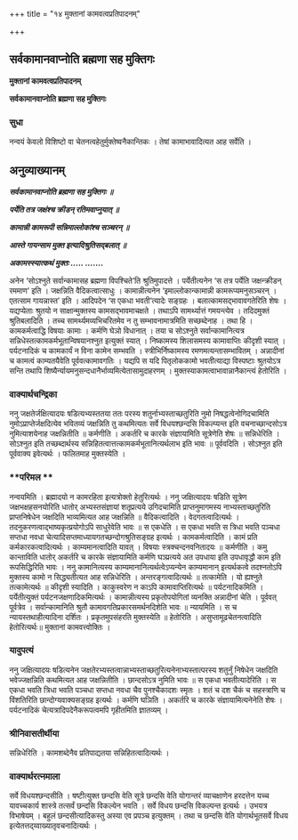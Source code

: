 +++
title = "१४ मुक्तानां कामवत्वप्रतिपादनम्"

+++


## सर्वकामानवाप्नोति ब्रह्मणा सह मुक्तिगः

**मुक्तानां कामवत्वप्रतिपादनम्**

**सर्वकामानवाप्नोति ब्रह्मणा सह मुक्तिगः**

### **सुधा**

नन्वयं केवलो विशिष्टो वा चेतनत्वहेतुर्मुक्तेष्वनैकान्तिकः । तेषां कामाभावादित्यत आह सर्वेति ।

## **अनुव्याख्यानम्**

***सर्वकामानवाप्नोति ब्रह्मणा सह मुक्तिगः ॥***

***पर्येति तत्र जक्षंश्च क्रीडन् रतिमवाप्नुयात् ॥***

***कामान्नी कामरूपी सन्निमाल्लोकांश्च सञ्चरन् ॥***

***आस्ते गायन्साम मुक्त इत्यादिश्रुतिसद्बलात् ॥***

***अकामस्स्यात्कथं मुक्तः ..... .......***

अनेन ‘सोऽश्नुते सर्वान्कामासह ब्रह्मणा विपश्चिते’ति श्रुतिमुपादत्ते । पर्येतीत्यनेन ‘स तत्र पर्येति जक्षन्क्रीडन् रममाण’ इति । जक्षन्निति वैदिकत्वात्साधुः । कामान्नीत्यनेन ‘इमाल्लोकान्कामान्नी कामरूप्यमनुसञ्चरन् । एतत्साम गायन्नास्त’ इति । आदिपदेन ‘स एकधा भवती’त्यादेः सङ्ग्रहः । बलात्कामसद्भावावगतेरिति शेषः । यद्यप्येताः श्रुतयो न साक्षान्मुक्तस्य कामसद्भावमाचक्षते । तथाऽपि सामर्थ्यात्तं गमयन्त्येव । तदिदमुक्तं श्रुतिबलादिति । तच्च सामर्थ्यमव्यभिचरितमेव न तु सम्भावनामात्रमिति सच्छब्देनाह । तथा हि । कामकर्मत्वाद्धि विषयाः कामाः । कर्मणि घेञो विधानात् । तया च सोऽश्नुते सर्वान्कामानित्यत्र सन्निधेस्तत्कामकर्मभूतान्विषयानश्नुत इत्युक्तं स्यात् । निष्कामस्य शिलासमस्य कामावाप्तिः कीदृशी स्यात् । पर्यटनादिकं च कामकार्यं न विना कामेन सम्भवति । स्त्रीभिर्निष्कामस्य रमणमत्यन्तासम्भावितम् । अन्नादीनां च कामत्वं काम्यतयैवेति पूर्ववत्कामावगतिः । यद्यपि स यदि पितृलोककामो भवतीत्याद्या विस्पष्टाः श्रुतयोऽत्र सन्ति तथापि शिष्यैर्न्यायमनुसन्दधानैर्भाव्यमित्येतासामुदाहरणम् । मुक्तस्याकामत्वाभावान्नानैकान्त्यं हेतोरिति ।

### **वाक्यार्थचन्द्रिका**

ननु जक्षतेर्जक्षित्यादयः षडित्यभ्यस्ततया ततः परस्य शतुर्नाभ्यस्ताच्छतुरिति नुमो निषद्धत्वेनोगिदचामिति नुमोऽप्राप्तेर्जक्षदित्येव भवितव्यं जक्षन्निति तु कथमित्यतः सर्वे विधयश्छन्दसि विकल्प्यन्त इति वचनाच्छान्दसोऽत्र नुमित्याशयेनाह जक्षन्नितीति ॥ कर्मणीति । अकर्तरि च कारके संज्ञायामिति सूत्रेणेति शेषः ॥ सन्निधेरिति । सोऽश्नुत इति तच्छब्दार्थस्य सन्निहितत्वात्तत्कामकर्मभूतानित्यर्थलाभ इति भावः ॥ पूर्ववदिति । सोऽश्नुत इति पूर्ववाक्य इवेत्यर्थः । फलितमाह मुक्तस्येति ।

### **परिमल **

नन्वयमिति । ब्रह्मादयो न कामरहिता इत्यत्रोक्तो हेतुरित्यर्थः । ननु जक्षित्यादयः षडिति सूत्रेण जक्षभक्षहसनयोरिति धातोर् अभ्यस्तसंज्ञायां शतृप्रत्यये उगिदचामिति प्राप्तनुमागमस्य नाभ्यस्ताच्छतुरिति प्राप्तनिषेधेन जक्षदिति भाव्यमित्यत आह जक्षन्निति ॥ वैदिकत्वादिति । वेदगतत्वादित्यर्थः । तदनुकरणत्वाद्भाष्यकृत्प्रयोगोऽपि साधुरेवेति भावः ॥ स एकधेति । स एकधा भवति स त्रिधा भवति पञ्चधा सप्तधा नवधा चेत्यादिसप्तमाध्यायगतच्छन्दोगश्रुतिसङ्ग्रह इत्यर्थः । कामकर्मत्वादिति । कामं प्रति कर्मकारकत्वादित्यर्थः । काम्यमानत्वादिति यावत् । विषयाः स्त्रक्चन्दनवनितादयः ॥ कर्मणीति । कमु कान्ताविति धातोर् अकर्तरि च कारके संज्ञायामिति कर्मणि घञ्प्रत्यये अत उपधाया इति उपधावृद्धौ काम इति रूपसिद्धिरिति भावः । ननु कामानित्यस्य काम्यमानानित्यर्थत्वेऽप्यन्येन काम्यमानान् इत्यर्थकत्वे तदश्नतोऽपि मुक्तस्य कामो न सिद्ध्यतीत्यत आह सन्निधेरिति । अन्तरङ्गत्वादित्यर्थः ॥ तत्कामेति । यो ह्यश्नुते तत्कामेत्यर्थः ॥ कीदृशी स्यादिति । काकुस्वरेण न काऽपि कामावाप्तिरित्यर्थः ॥ पर्यटनादिकमिति । पर्येतीत्युक्तं पर्यटनजक्षणादिकमित्यर्थः । कामान्नीत्यस्य प्रकृतोपयोगितां व्यनक्ति अन्नादीनां चेति । पूर्ववत् पूर्वत्रेव । सर्वान्कामानिति श्रुतौ कामावगतिप्रकारसमर्थनदिशेति भावः ॥ न्यायमिति । स च न्यायस्तथाहीत्यादिना दर्शितः । प्रकृतमुपसंहरति मुक्तस्येति ॥ हेतोरिति । असुप्तामूढचेतनत्वादिति हेतोरित्यर्थः॥ मुक्तानां कामवत्त्वोक्तिः ।

### **यादुपत्यं**

ननु जक्षित्यादयः षडित्यनेन जक्षतेरभ्यस्तत्वान्नाभ्यस्ताच्छतुरित्यनेनाभ्यस्तात्परस्य शतुर्नुं निषेधेन जक्षदिति भवेज्जक्षन्निति कथमित्यत आह जक्षन्नितीति । छान्दसोऽत्र नुमिति भावः ॥ स एकधा भवतीत्यादेरिति । स एकधा भवति त्रिधा भवति पञ्चधा सप्तधा नवधा चैव पुनश्चैकादशः स्मृतः । शतं च दश चैकं च सहस्त्राणि च विंशतिरिति छान्दोग्यवाक्यसङ्ग्रह इत्यर्थः । कर्मणि घञिति । अकर्तरि च कारके संज्ञायामित्यनेनेति शेषः । पर्यटनादिकं चेत्यत्रादिपदेनैकरूपत्वमपि गृहीतमिति ज्ञातव्यम् ।

### **श्रीनिवासतीर्थीया**

सन्निधेरिति । कामशब्देनैव प्रतिपाद्यतया सन्निहितत्वादित्यर्थः ।

### **वाक्यार्थरत्नमाला**

सर्वे विधयश्छन्दसीति । षष्टीत्युक्त छन्दसि वेति सूत्रे छन्दसि वेति योगान्तरं व्याचक्षाणेन हरदत्तेन यच्च यावच्चकार्य शास्त्रे तत्सर्वं छन्दसि विकल्येन भवति । सर्वे विधय छन्दसि विकल्पन्त इत्यर्थः । उभयत्र विभाषेयम् । बहुलं छन्दसीत्यादिकस्तु अस्या एव प्रपञ्च इत्युक्तम् । तथा च छन्दसि वेति योगार्थभूतसर्वे विधय इत्येतत्तद्य्वाख्यातृवचनादित्यर्थः ।

